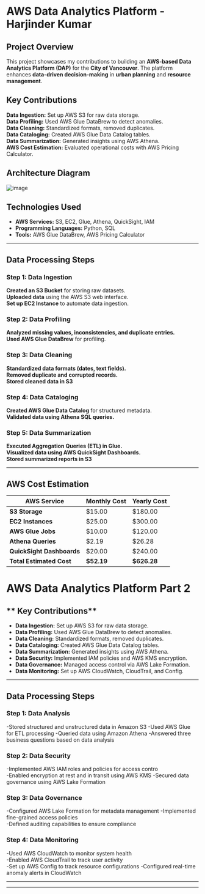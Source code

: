 #  AWS Data Analytics Platform - Harjinder Kumar

##  Project Overview  
This project showcases my contributions to building an **AWS-based Data Analytics Platform (DAP)** for the **City of Vancouver**. The platform enhances **data-driven decision-making** in **urban planning** and **resource management**.  

##  Key Contributions  
 **Data Ingestion:** Set up AWS S3 for raw data storage.  
 **Data Profiling:** Used AWS Glue DataBrew to detect anomalies.  
 **Data Cleaning:** Standardized formats, removed duplicates.  
 **Data Cataloging:** Created AWS Glue Data Catalog tables.  
 **Data Summarization:** Generated insights using AWS Athena.  
 **AWS Cost Estimation:** Evaluated operational costs with AWS Pricing Calculator.  

##  Architecture Diagram 
![image](https://github.com/user-attachments/assets/62f8017b-43ac-46df-a99c-929620e68059)

##  Technologies Used  
- **AWS Services:** S3, EC2, Glue, Athena, QuickSight, IAM  
- **Programming Languages:** Python, SQL  
- **Tools:** AWS Glue DataBrew, AWS Pricing Calculator  

---

##  Data Processing Steps  

###  Step 1: Data Ingestion  
 **Created an S3 Bucket** for storing raw datasets.  
 **Uploaded data** using the AWS S3 web interface.  
 **Set up EC2 Instance** to automate data ingestion.  


###  Step 2: Data Profiling  
 **Analyzed missing values, inconsistencies, and duplicate entries.**  
 **Used AWS Glue DataBrew** for profiling.    

###  Step 3: Data Cleaning  
 **Standardized data formats (dates, text fields).**  
 **Removed duplicate and corrupted records.**  
 **Stored cleaned data in S3**   

###  Step 4: Data Cataloging  
 **Created AWS Glue Data Catalog** for structured metadata.  
 **Validated data using Athena SQL queries.**    

###  Step 5: Data Summarization  
 **Executed Aggregation Queries (ETL) in Glue.**  
 **Visualized data using AWS QuickSight Dashboards.**  
 **Stored summarized reports in S3**  

---

##  AWS Cost Estimation  
| AWS Service  | Monthly Cost | Yearly Cost |
|--------------|-------------|-------------|
| **S3 Storage** | $15.00  | $180.00  |
| **EC2 Instances** | $25.00  | $300.00  |
| **AWS Glue Jobs** | $10.00  | $120.00  |
| **Athena Queries** | $2.19  | $26.28  |
| **QuickSight Dashboards** | $20.00  | $240.00  |
| **Total Estimated Cost** | **$52.19**  | **$626.28**  |
 
#  AWS Data Analytics Platform Part 2

## ** Key Contributions**  
- **Data Ingestion:** Set up AWS S3 for raw data storage.  
- **Data Profiling:** Used AWS Glue DataBrew to detect anomalies.  
- **Data Cleaning:** Standardized formats, removed duplicates.  
- **Data Cataloging:** Created AWS Glue Data Catalog tables.  
- **Data Summarization:** Generated insights using AWS Athena.  
- **Data Security:** Implemented IAM policies and AWS KMS encryption.  
- **Data Governance:** Managed access control via AWS Lake Formation.  
- **Data Monitoring:** Set up AWS CloudWatch, CloudTrail, and Config.  
---
##  **Data Processing Steps**  

###  Step 1: Data Analysis  
 -Stored structured and unstructured data in Amazon S3
 -Used AWS Glue for ETL processing 
 -Queried data using Amazon Athena
 -Answered three business questions based on data analysis  

###  Step 2: Data Security  
-Implemented AWS IAM roles and policies for access contro  
-Enabled encryption at rest and in transit using AWS KMS 
-Secured data governance using AWS Lake Formation    

###  Step 3: Data Governance  
 -Configured AWS Lake Formation for metadata management 
 -Implemented fine-grained access policies  
 -Defined auditing capabilities to ensure compliance

###  Step 4: Data Monitoring  
 -Used AWS CloudWatch to monitor system health  
 -Enabled AWS CloudTrail to track user activity  
 -Set up AWS Config to track resource configurations 
 -Configured real-time anomaly alerts in CloudWatch
 
---

---
